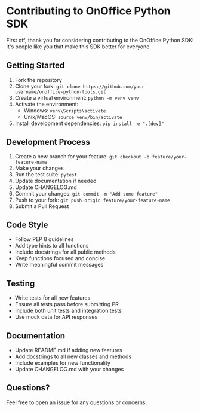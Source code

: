 # Contributing to OnOffice Python SDK

First off, thank you for considering contributing to the OnOffice Python SDK! It's people like you that make this SDK better for everyone.

## Getting Started

1. Fork the repository
2. Clone your fork: `git clone https://github.com/your-username/onoffice-python-tools.git`
3. Create a virtual environment: `python -m venv venv`
4. Activate the environment: 
   - Windows: `venv\Scripts\activate`
   - Unix/MacOS: `source venv/bin/activate`
5. Install development dependencies: `pip install -e ".[dev]"`

## Development Process

1. Create a new branch for your feature: `git checkout -b feature/your-feature-name`
2. Make your changes
3. Run the test suite: `pytest`
4. Update documentation if needed
5. Update CHANGELOG.md
6. Commit your changes: `git commit -m "Add some feature"`
7. Push to your fork: `git push origin feature/your-feature-name`
8. Submit a Pull Request

## Code Style

- Follow PEP 8 guidelines
- Add type hints to all functions
- Include docstrings for all public methods
- Keep functions focused and concise
- Write meaningful commit messages

## Testing

- Write tests for all new features
- Ensure all tests pass before submitting PR
- Include both unit tests and integration tests
- Use mock data for API responses

## Documentation

- Update README.md if adding new features
- Add docstrings to all new classes and methods
- Include examples for new functionality
- Update CHANGELOG.md with your changes

## Questions?

Feel free to open an issue for any questions or concerns.
